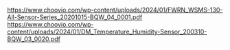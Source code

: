 https://www.choovio.com/wp-content/uploads/2024/01/FWRN_WSMS-130-All-Sensor-Series_20201015-BQW_04_0001.pdf
https://www.choovio.com/wp-content/uploads/2024/01/DM_Temperature_Humidity-Sensor_200310-BQW_03_0020.pdf
